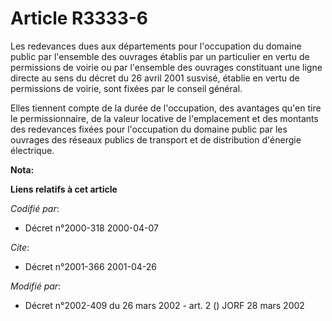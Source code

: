 # Article R3333-6

Les redevances dues aux départements pour l'occupation du domaine public par l'ensemble des ouvrages établis par un
particulier en vertu de permissions de voirie ou par l'ensemble des ouvrages constituant une ligne directe au sens du décret
du 26 avril 2001 susvisé, établie en vertu de permissions de voirie, sont fixées par le conseil général.

Elles tiennent compte de la durée de l'occupation, des avantages qu'en tire le permissionnaire, de la valeur locative de
l'emplacement et des montants des redevances fixées pour l'occupation du domaine public par les ouvrages des réseaux publics
de transport et de distribution d'énergie électrique.

**Nota:**



**Liens relatifs à cet article**

_Codifié par_:

  - Décret n°2000-318 2000-04-07

_Cite_:

  - Décret n°2001-366 2001-04-26

_Modifié par_:

  - Décret n°2002-409 du 26 mars 2002 - art. 2 () JORF 28 mars 2002
